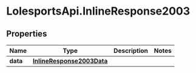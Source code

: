 # LolesportsApi.InlineResponse2003

## Properties
Name | Type | Description | Notes
------------ | ------------- | ------------- | -------------
**data** | [**InlineResponse2003Data**](InlineResponse2003Data.md) |  | 
